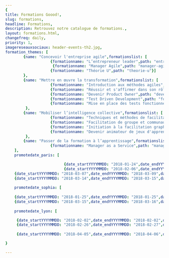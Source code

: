 ```yaml
---
{
title: Formations Goood!,
slug: formations,
headline: Formations,
description: Retrouvez notre catalogue de formations.,
layout: formations.html,
changefreq: daily,
priority: 1,
imagereseauxsociaux: header-events-th2.jpg,
formation_themes: [
        {name: "Concevoir l'entreprise agile",formationslist: [
                    {formationname: "L’entrepreneur leader",path: "entrepreneur-leader"},
                     {formationname: "Manager Agile",path: "manager-agile"},
                    {formationname: "Théorie U",path: "theorie-u"}]
        },
        {name: "Mettre en œuvre la transformation",formationslist: [
                    {formationname: "Introduction aux méthodes agiles",path: "introduction-methodes-agiles"},
                    {formationname: "Réussir et s'affirmer dans son rôle de Scrum Master",path: "scrum-master"},
                    {formationname: "Devenir Product Owner",path: "devenir-product-owner"},
                    {formationname: "Test Driven Development",path: "formation-tdd"},
                    {formationname: "Mise en place des tests fonctionnels avec TFS et Microsoft Test Manager",path: "tests-fonctionnels"}]
         },          
        {name: "Mobiliser l’intelligence collective",formationslist: [
                    {formationname: "Techniques et méthodes de facilitation de groupe - ToP",path: "techniques-et-methodes-de-facilitation-de-groupe"},
                    {formationname: "Facilitation de groupe et communautés de pratiques",path: "facilitation-de-groupe-et-communautes-de-pratiques"},
                    {formationname: "Initiation à la facilitation graphique",path: "initiation-facilitation-graphique"},
                    {formationname: "Devenir animateur de jeux d'apprentissage",path: "devenir-animateur-jeux-apprentissage"}]
         },
        {name: "Passer de la formation à l’apprentissage",formationslist: [
                    {formationname: "Manager as a Service",path: "manager-as-a-service"}]}
    ],
    promotedate_paris: [

                          {date_startYYYYMMDD: "2018-01-24",date_endYYYYMMDD: "2018-01-24",date_start: "24/01/2018",formationname: "introduction aux methodes agiles", path: "introduction-methodes-agiles"},
                          {date_startYYYYMMDD: "2018-02-06",date_endYYYYMMDD: "2018-02-07",date_start: "06/02/2018",formationname: "Facilitation de groupe et communautés de pratiques", path: "facilitation-de-groupe-et-communautes-de-pratiques"},
    {date_startYYYYMMDD: "2018-03-07",date_endYYYYMMDD: "2018-03-09",date_start: "07/03/2018",formationname: "Techniques et méthodes de facilitation de groupe - ToP", path: "techniques-et-methodes-de-facilitation-de-groupe"},
    {date_startYYYYMMDD: "2018-03-14",date_endYYYYMMDD: "2018-03-15",date_start: "14/03/2018",formationname: "Devenir animateur de jeux d'apprentissage", path: "devenir-animateur-jeux-apprentissage"}],
    
    promotedate_sophia: [
    
    {date_startYYYYMMDD: "2018-01-25",date_endYYYYMMDD: "2018-01-25",date_start: "25/01/2018",formationname: "introduction aux methodes agiles", path: "introduction-methodes-agiles"},
    {date_startYYYYMMDD: "2018-03-15",date_endYYYYMMDD: "2018-03-16",date_start: "15/03/2018",formationname: "Réussir et s'affirmer dans son rôle de Scrum Master", path: "scrum-master"}],
    
    promotedate_lyon: [

     {date_startYYYYMMDD: "2018-02-02",date_endYYYYMMDD: "2018-02-02",date_start: "02/02/2018",formationname: "introduction aux methodes agiles", path: "introduction-methodes-agiles"},
     {date_startYYYYMMDD: "2018-02-26",date_endYYYYMMDD: "2018-02-27",date_start: "26/02/2018",formationname: "Devenir Product Owner", path: "devenir-product-owner"},
     
     {date_startYYYYMMDD: "2018-04-05",date_endYYYYMMDD: "2018-04-06",date_start: "06/04/2018",formationname: "Devenir animateur de jeux d'apprentissage", path: "devenir-animateur-jeux-apprentissage"}]

}

---
```

